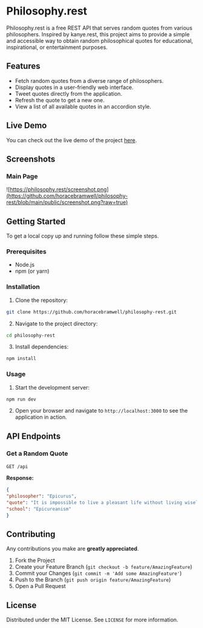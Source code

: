 # Philosophy.rest

Philosophy.rest is a free REST API that serves random quotes from various philosophers. Inspired by kanye.rest, this project aims to provide a simple and accessible way to obtain random philosophical quotes for educational, inspirational, or entertainment purposes.

## Features

- Fetch random quotes from a diverse range of philosophers.
- Display quotes in a user-friendly web interface.
- Tweet quotes directly from the application.
- Refresh the quote to get a new one.
- View a list of all available quotes in an accordion style.

## Live Demo

You can check out the live demo of the project [here](https://philosophy.rest).

## Screenshots

### Main Page

![https://philosophy.rest/screenshot.png](https://github.com/horacebramwell/philosophy-rest/blob/main/public/screenshot.png?raw=true)


## Getting Started

To get a local copy up and running follow these simple steps.

### Prerequisites

- Node.js
- npm (or yarn)

### Installation

1. Clone the repository:

```bash
git clone https://github.com/horacebramwell/philosophy-rest.git
```

2. Navigate to the project directory:

```bash
cd philosophy-rest
```

3. Install dependencies:

```bash
npm install
```

### Usage

1. Start the development server:

```bash
npm run dev
```

2. Open your browser and navigate to `http://localhost:3000` to see the application in action.

## API Endpoints

### Get a Random Quote

```http
GET /api
```

**Response:**

```json
{
"philosopher": "Epicurus",
"quote": "It is impossible to live a pleasant life without living wisely and well and justly, and it is impossible to live wisely and well and justly without living a pleasant life.",
"school": "Epicureanism"
}
```


## Contributing

Any contributions you make are **greatly appreciated**.

1. Fork the Project
2. Create your Feature Branch (`git checkout -b feature/AmazingFeature`)
3. Commit your Changes (`git commit -m 'Add some AmazingFeature'`)
4. Push to the Branch (`git push origin feature/AmazingFeature`)
5. Open a Pull Request

## License

Distributed under the MIT License. See `LICENSE` for more information.


